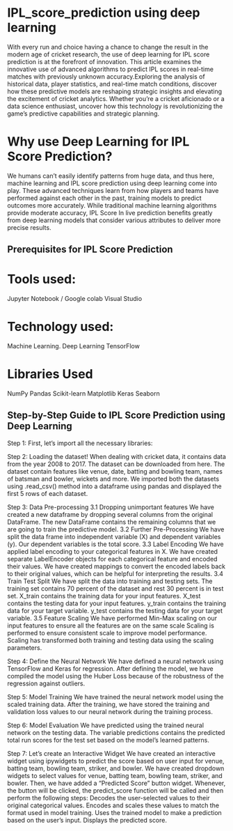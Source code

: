 # IPL_score_prediction using deep learning 
With every run and choice having a chance to change the result in the modern age of cricket research, the use of deep learning for IPL score prediction is at the forefront of innovation. This article examines the innovative use of advanced algorithms to predict IPL scores in real-time matches with previously unknown accuracy.Exploring the analysis of historical data, player statistics, and real-time match conditions, discover how these predictive models are reshaping strategic insights and elevating the excitement of cricket analytics. Whether you’re a cricket aficionado or a data science enthusiast, uncover how this technology is revolutionizing the game’s predictive capabilities and strategic planning.
# Why use Deep Learning for IPL Score Prediction?
We humans can’t easily identify patterns from huge data, and thus here, machine learning and IPL score prediction using deep learning come into play. These advanced techniques learn from how players and teams have performed against each other in the past, training models to predict outcomes more accurately. While traditional machine learning algorithms provide moderate accuracy, IPL Score In live prediction benefits greatly from deep learning models that consider various attributes to deliver more precise results.
## Prerequisites for IPL Score Prediction
# Tools used:
Jupyter Notebook / Google colab
Visual Studio
# Technology used:
Machine Learning.
Deep Learning
TensorFlow
# Libraries Used
NumPy
Pandas
Scikit-learn
Matplotlib
Keras
Seaborn
## Step-by-Step Guide to IPL Score Prediction using Deep Learning
Step 1: First, let’s import all the necessary libraries:

Step 2: Loading the dataset!
When dealing with cricket data, it contains data from the year 2008 to 2017. The dataset can be downloaded from here. The dataset contain features like venue, date, batting and bowling team, names of batsman and bowler, wickets and more.
We imported both the datasets using .read_csv() method into a dataframe using pandas and displayed the first 5 rows of each dataset.

Step 3: Data Pre-processing
3.1 Dropping unimportant features
We have created a new dataframe by dropping several columns from the original DataFrame.
The new DataFrame contains the remaining columns that we are going to train the predictive model.
3.2 Further Pre-Processing
We have split the data frame into independent variable (X) and dependent variables (y). Our dependent variables is the total score.
3.3 Label Encoding
We have applied label encoding to your categorical features in X.
We have created separate LabelEncoder objects for each categorical feature and encoded their values.
We have created mappings to convert the encoded labels back to their original values, which can be helpful for interpreting the results.
3.4 Train Test Split
We have split the data into training and testing sets. The training set contains 70 percent of the dataset and rest 30 percent is in test set.
X_train contains the training data for your input features.
X_test contains the testing data for your input features.
y_train contains the training data for your target variable.
y_test contains the testing data for your target variable.
3.5 Feature Scaling
We have performed Min-Max scaling on our input features to ensure all the features are on the same scale
Scaling is performed to ensure consistent scale to improve model performance.
Scaling has transformed both training and testing data using the scaling parameters.

Step 4: Define the Neural Network
We have defined a neural network using TensorFlow and Keras for regression.
After defining the model, we have compiled the model using the Huber Loss because of the robustness of the regression against outliers.

Step 5: Model Training
We have trained the neural network model using the scaled training data.
After the training, we have stored the training and validation loss values to our neural network during the training process.

Step 6: Model Evaluation
We have predicted using the trained neural network on the testing data.
The variable predictions contains the predicted total run scores for the test set based on the model’s learned patterns.

Step 7: Let’s create an Interactive Widget
We have created an interactive widget using ipywidgets to predict the score based on user input for venue, batting team, bowling team, striker, and bowler.
We have created dropdown widgets to select values for venue, batting team, bowling team, striker, and bowler.
Then, we have added a “Predicted Score” button widget. Whenever, the button will be clicked, the predict_score function will be called and then perform the following steps:
Decodes the user-selected values to their original categorical values.
Encodes and scales these values to match the format used in model training.
Uses the trained model to make a prediction based on the user’s input.
Displays the predicted score.

